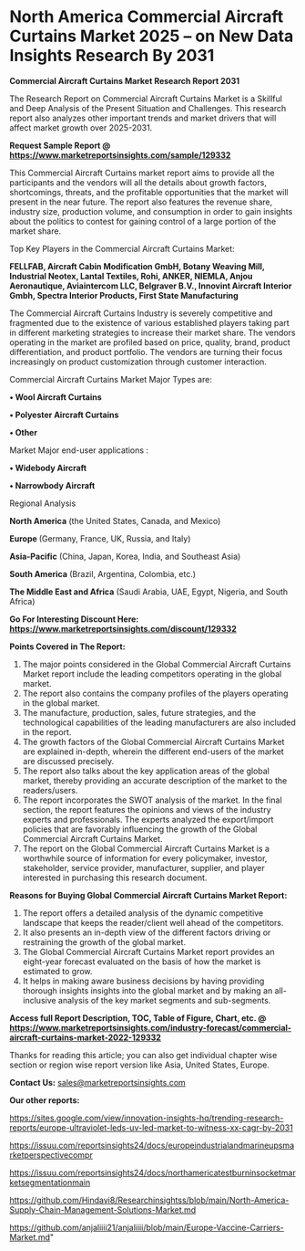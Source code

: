 # North America Commercial Aircraft Curtains Market 2025 – on New Data Insights Research By 2031

<strong>Commercial Aircraft Curtains Market Research Report 2031</strong>

The Research Report on Commercial Aircraft Curtains Market is a Skillful and Deep Analysis of the Present Situation and Challenges. This research report also analyzes other important trends and market drivers that will affect market growth over 2025-2031.

<strong>Request Sample Report @ <a href=https://www.marketreportsinsights.com/sample/129332>https://www.marketreportsinsights.com/sample/129332</a></strong>

This Commercial Aircraft Curtains market report aims to provide all the participants and the vendors will all the details about growth factors, shortcomings, threats, and the profitable opportunities that the market will present in the near future. The report also features the revenue share, industry size, production volume, and consumption in order to gain insights about the politics to contest for gaining control of a large portion of the market share.

Top Key Players in the Commercial Aircraft Curtains Market:

<strong>FELLFAB, Aircraft Cabin Modification GmbH, Botany Weaving Mill, Industrial Neotex, Lantal Textiles, Rohi, ANKER, NIEMLA, Anjou Aeronautique, Aviaintercom LLC, Belgraver B.V., Innovint Aircraft Interior Gmbh, Spectra Interior Products, First State Manufacturing</strong>

The Commercial Aircraft Curtains Industry is severely competitive and fragmented due to the existence of various established players taking part in different marketing strategies to increase their market share. The vendors operating in the market are profiled based on price, quality, brand, product differentiation, and product portfolio. The vendors are turning their focus increasingly on product customization through customer interaction.

Commercial Aircraft Curtains Market Major Types are:

<strong>• Wool Aircraft Curtains

• Polyester Aircraft Curtains

• Other</strong>

Market Major end-user applications :

<strong>• Widebody Aircraft

• Narrowbody Aircraft</strong>

Regional Analysis

</u><strong><b>North America</b></strong> (the United States, Canada, and Mexico)

<strong><b>Europe </b></strong>(Germany, France, UK, Russia, and Italy)

<strong><b>Asia-Pacific</b></strong> (China, Japan, Korea, India, and Southeast Asia)

<strong><b>South America</b></strong> (Brazil, Argentina, Colombia, etc.)

<strong><b>The Middle East and Africa</b></strong> (Saudi Arabia, UAE, Egypt, Nigeria, and South Africa)

<strong>Go For Interesting Discount Here: <a href=https://www.marketreportsinsights.com/discount/129332>https://www.marketreportsinsights.com/discount/129332</a></strong>

<strong>Points Covered in The Report:</strong>
<ol>
  <li>The major points considered in the Global Commercial Aircraft Curtains Market report include the leading competitors operating in the global market.</li>
  <li>The report also contains the company profiles of the players operating in the global market.</li>
  <li>The manufacture, production, sales, future strategies, and the technological capabilities of the leading manufacturers are also included in the report.</li>
  <li>The growth factors of the Global Commercial Aircraft Curtains Market are explained in-depth, wherein the different end-users of the market are discussed precisely.</li>
  <li>The report also talks about the key application areas of the global market, thereby providing an accurate description of the market to the readers/users.</li>
  <li>The report incorporates the SWOT analysis of the market. In the final section, the report features the opinions and views of the industry experts and professionals. The experts analyzed the export/import policies that are favorably influencing the growth of the Global Commercial Aircraft Curtains Market.</li>
  <li>The report on the Global Commercial Aircraft Curtains Market is a worthwhile source of information for every policymaker, investor, stakeholder, service provider, manufacturer, supplier, and player interested in purchasing this research document.</li>
</ol>
<strong>Reasons for Buying Global Commercial Aircraft Curtains Market Report:</strong>

<ol>
  <li>The report offers a detailed analysis of the dynamic competitive landscape that keeps the reader/client well ahead of the competitors.</li>
  <li>It also presents an in-depth view of the different factors driving or restraining the growth of the global market.</li>
  <li>The Global Commercial Aircraft Curtains Market report provides an eight-year forecast evaluated on the basis of how the market is estimated to grow.</li>
  <li>It helps in making aware business decisions by having providing thorough insights insights into the global market and by making an all-inclusive analysis of the key market segments and sub-segments.</li>
</ol>
<strong>Access full Report Description, TOC, Table of Figure, Chart, etc. @ <a href=https://www.marketreportsinsights.com/industry-forecast/commercial-aircraft-curtains-market-2022-129332>https://www.marketreportsinsights.com/industry-forecast/commercial-aircraft-curtains-market-2022-129332</a></strong>


Thanks for reading this article; you can also get individual chapter wise section or region wise report version like Asia, United States, Europe.

<strong>Contact Us:</strong>
sales@marketreportsinsights.com

<strong>Our other reports:</strong>

<a href=https://sites.google.com/view/innovation-insights-hq/trending-research-reports/europe-ultraviolet-leds-uv-led-market-to-witness-xx-cagr-by-2031>https://sites.google.com/view/innovation-insights-hq/trending-research-reports/europe-ultraviolet-leds-uv-led-market-to-witness-xx-cagr-by-2031</a>

<a href=https://issuu.com/reportsinsights24/docs/europeindustrialandmarineupsmarketperspectivecompr>https://issuu.com/reportsinsights24/docs/europeindustrialandmarineupsmarketperspectivecompr</a>

<a href=https://issuu.com/reportsinsights24/docs/northamericatestburninsocketmarketsegmentationmain>https://issuu.com/reportsinsights24/docs/northamericatestburninsocketmarketsegmentationmain</a>

<a href=https://github.com/Hindavi8/Researchinsightss/blob/main/North-America-Supply-Chain-Management-Solutions-Market.md>https://github.com/Hindavi8/Researchinsightss/blob/main/North-America-Supply-Chain-Management-Solutions-Market.md</a>

<a href=https://github.com/anjaliiii21/anjaliiii/blob/main/Europe-Vaccine-Carriers-Market.md>https://github.com/anjaliiii21/anjaliiii/blob/main/Europe-Vaccine-Carriers-Market.md</a>"
